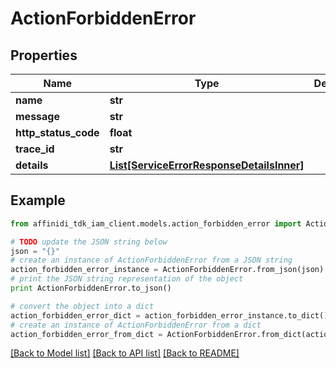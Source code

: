 # ActionForbiddenError

## Properties

| Name                 | Type                                                                              | Description | Notes      |
| -------------------- | --------------------------------------------------------------------------------- | ----------- | ---------- |
| **name**             | **str**                                                                           |             |
| **message**          | **str**                                                                           |             |
| **http_status_code** | **float**                                                                         |             |
| **trace_id**         | **str**                                                                           |             |
| **details**          | [**List[ServiceErrorResponseDetailsInner]**](ServiceErrorResponseDetailsInner.md) |             | [optional] |

## Example

```python
from affinidi_tdk_iam_client.models.action_forbidden_error import ActionForbiddenError

# TODO update the JSON string below
json = "{}"
# create an instance of ActionForbiddenError from a JSON string
action_forbidden_error_instance = ActionForbiddenError.from_json(json)
# print the JSON string representation of the object
print ActionForbiddenError.to_json()

# convert the object into a dict
action_forbidden_error_dict = action_forbidden_error_instance.to_dict()
# create an instance of ActionForbiddenError from a dict
action_forbidden_error_from_dict = ActionForbiddenError.from_dict(action_forbidden_error_dict)
```

[[Back to Model list]](../README.md#documentation-for-models) [[Back to API list]](../README.md#documentation-for-api-endpoints) [[Back to README]](../README.md)

